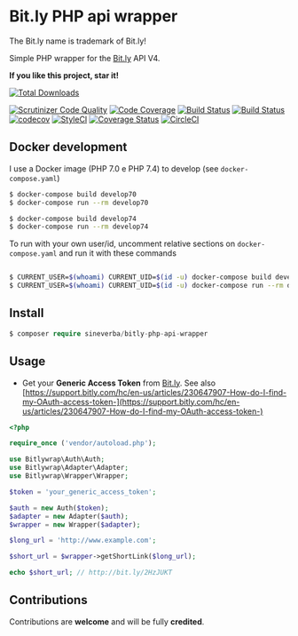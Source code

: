 # Bit.ly PHP api wrapper
The Bit.ly name is trademark of Bit.ly!

Simple PHP wrapper for the [Bit.ly](https://bitly.com/) API V4.

**If you like this project, star it!**

[![Total Downloads](https://poser.pugx.org/sineverba/bitly-php-api-wrapper/downloads)](https://packagist.org/packages/sineverba/bitly-php-api-wrapper)

[![Scrutinizer Code Quality](https://scrutinizer-ci.com/g/sineverba/bitly-php-api-wrapper/badges/quality-score.png?b=master)](https://scrutinizer-ci.com/g/sineverba/bitly-php-api-wrapper/?branch=master) [![Code Coverage](https://scrutinizer-ci.com/g/sineverba/bitly-php-api-wrapper/badges/coverage.png?b=master)](https://scrutinizer-ci.com/g/sineverba/bitly-php-api-wrapper/?branch=master) [![Build Status](https://scrutinizer-ci.com/g/sineverba/bitly-php-api-wrapper/badges/build.png?b=master)](https://scrutinizer-ci.com/g/sineverba/bitly-php-api-wrapper/build-status/master) [![Build Status](https://travis-ci.com/sineverba/bitly-php-api-wrapper.svg?branch=master)](https://travis-ci.com/sineverba/bitly-php-api-wrapper) [![codecov](https://codecov.io/gh/sineverba/bitly-php-api-wrapper/branch/master/graph/badge.svg)](https://codecov.io/gh/sineverba/bitly-php-api-wrapper) [![StyleCI](https://github.styleci.io/repos/164450893/shield?branch=master)](https://github.styleci.io/repos/164450893) [![Coverage Status](https://coveralls.io/repos/github/sineverba/bitly-php-api-wrapper/badge.svg?branch=master)](https://coveralls.io/github/sineverba/bitly-php-api-wrapper?branch=master) [![CircleCI](https://circleci.com/gh/sineverba/bitly-php-api-wrapper/tree/master.svg?style=svg)](https://circleci.com/gh/sineverba/bitly-php-api-wrapper/tree/master)

## Docker development

I use a Docker image (PHP 7.0 e PHP 7.4) to develop (see `docker-compose.yaml`)

``` bash
$ docker-compose build develop70
$ docker-compose run --rm develop70

$ docker-compose build develop74
$ docker-compose run --rm develop74
```

To run with your own user/id, uncomment relative sections on `docker-compose.yaml` and run it with these commands

``` bash

$ CURRENT_USER=$(whoami) CURRENT_UID=$(id -u) docker-compose build develop56
$ CURRENT_USER=$(whoami) CURRENT_UID=$(id -u) docker-compose run --rm develop56
```


## Install

```php 
$ composer require sineverba/bitly-php-api-wrapper
```

## Usage

+ Get your **Generic Access Token** from [Bit.ly](https://bitly.com/). See also [https://support.bitly.com/hc/en-us/articles/230647907-How-do-I-find-my-OAuth-access-token-](https://support.bitly.com/hc/en-us/articles/230647907-How-do-I-find-my-OAuth-access-token-)

```php
<?php

require_once ('vendor/autoload.php');

use Bitlywrap\Auth\Auth;
use Bitlywrap\Adapter\Adapter;
use Bitlywrap\Wrapper\Wrapper;

$token = 'your_generic_access_token';

$auth = new Auth($token);
$adapter = new Adapter($auth);
$wrapper = new Wrapper($adapter);

$long_url = 'http://www.example.com';

$short_url = $wrapper->getShortLink($long_url);

echo $short_url; // http://bit.ly/2HzJUKT

```

## Contributions

Contributions are **welcome** and will be fully **credited**.